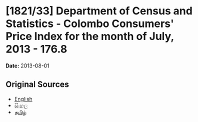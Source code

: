 # [1821/33] Department of Census and Statistics - Colombo Consumers' Price Index for the month of July, 2013 - 176.8

**Date:** 2013-08-01

## Original Sources

- [English](https://documents.gov.lk/view/extra-gazettes/2013/8/1821-33_E.pdf)
- [සිංහල](https://documents.gov.lk/view/extra-gazettes/2013/8/1821-33_S.pdf)
- [தமிழ்](https://documents.gov.lk/view/extra-gazettes/2013/8/1821-33_T.pdf)

